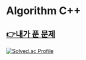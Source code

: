 # Algorithm C++
## [👉내가 푼 문제](https://culrry.notion.site/PS_Archive-93662b3bdec54b45b31f5482e514ea99)
[![Solved.ac Profile](http://mazassumnida.wtf/api/v2/generate_badge?boj=rkaghwns)](https://solved.ac/rkaghwns/)